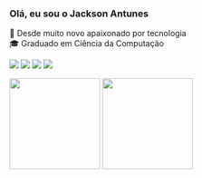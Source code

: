### Olá, eu sou o Jackson Antunes
:seedling: Desde muito novo apaixonado por tecnologia<br/>
:mortar_board: Graduado em Ciência da Computação<br/>

<p align="left">
  <a href="mailto:jackson.antunes.sampaio@gmail.com" target="_blank" alt="Gmail">
  <img src="https://img.shields.io/badge/-Gmail-FF0000?style=flat-square&labelColor=FF0000&logo=gmail&logoColor=white&link=jackson.antunes.sampaio@gmail.com" /></a>

  <a href="https://www.linkedin.com/in/jackson-antunes-sampaio-59b739123/" target="_blank" alt="Linkedin">
  <img src="https://img.shields.io/badge/-Linkedin-0e76a8?style=flat-square&logo=Linkedin&logoColor=white&link=https://www.linkedin.com/in/jackson-antunes-sampaio-59b739123/" /></a>

  <a href="https://api.whatsapp.com/send?phone=+5511992289586" target="_blank" alt="WhatsApp">
  <img src="https://img.shields.io/badge/-WhatsApp-25d366?style=flat-square&labelColor=25d366&logo=whatsapp&logoColor=white&link=https://api.whatsapp.com/send?phone=+5511992289586"/></a>

  <a href="https://www.instagram.com/jackson.a.sampaio/" target="_blank" alt="Instagram">
  <img src="https://img.shields.io/badge/-Instagram-DF0174?style=flat-square&labelColor=DF0174&logo=instagram&logoColor=white&link=https://www.instagram.com/jackson.a.sampaio/"/></a>
</p>  

<div>
  <img height="160em" src="https://github-readme-stats.vercel.app/api?username=Jackson-Antunes-Sampaio&show_icons=true&include_all_commits=true&count_private=true&theme=dracula&locale=pt-br" />
  <img height="160em" src="https://github-readme-stats.vercel.app/api/top-langs/?username=Jackson-Antunes-Sampaio&layout=compact&theme=dracula&locale=pt-br" />
</div>
